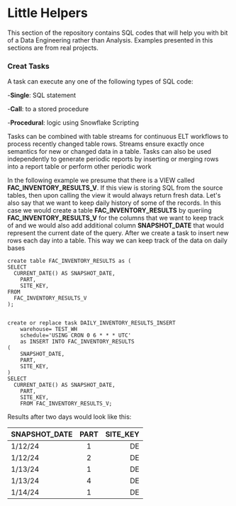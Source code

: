 # Little Helpers

This section of the repository contains SQL codes that will help you with bit of a Data Engineering rather than Analysis. Examples presented in this sections are from real projects. 

### Creat Tasks
A task can execute any one of the following types of SQL code:

-**Single**: SQL statement

-**Call**: to a stored procedure

-**Procedural**: logic using Snowflake Scripting

Tasks can be combined with table streams for continuous ELT workflows to process recently changed table rows. Streams ensure exactly once semantics for new or changed data in a table. Tasks can also be used independently to generate periodic reports by inserting or merging rows into a report table or perform other periodic work

In the following example we presume that there is a VIEW called **FAC_INVENTORY_RESULTS_V**. If this view is storing SQL from the source tables, then upon calling the view it would always return fresh data. Let's also say that we want to keep daily history of some of the records. In this case we would create a table **FAC_INVENTORY_RESULTS** by queriing **FAC_INVENTORY_RESULTS_V** for the columns that we want to keep track of and we would also add additional column **SNAPSHOT_DATE** that would represent the current date of the query. After we create a task to insert new rows each day into a table. This way we can keep track of the data on daily bases
```
create table FAC_INVENTORY_RESULTS as (
SELECT
  CURRENT_DATE() AS SNAPSHOT_DATE,
	PART,
	SITE_KEY,
FROM
  FAC_INVENTORY_RESULTS_V
);


create or replace task DAILY_INVENTORY_RESULTS_INSERT
	warehouse= TEST_WH
	schedule='USING CRON 0 6 * * * UTC'
	as INSERT INTO FAC_INVENTORY_RESULTS
(   
    SNAPSHOT_DATE,
	PART,
	SITE_KEY,
) 
SELECT
  CURRENT_DATE() AS SNAPSHOT_DATE,
	PART,
	SITE_KEY,
    FROM FAC_INVENTORY_RESULTS_V;
```
Results after two days would look like this:

| SNAPSHOT_DATE |  PART  | SITE_KEY |
|:-----|:--------:|------:|
| 1/12/24   | 1 | DE |
| 1/12/24   | 2 | DE |
| 1/13/24   |  1  |   DE |
| 1/13/24   |  4  |   DE |
| 1/14/24   | 1 |    DE |
